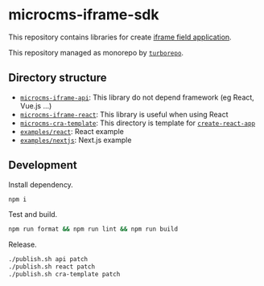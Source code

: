 # microcms-iframe-sdk

This repository contains libraries for create [iframe field application](https://document.microcms.io/manual/iframe-field).

This repository managed as monorepo by [`turborepo`](https://turborepo.org/docs/getting-started).

## Directory structure

- [`microcms-iframe-api`](./packages/api/): This library do not depend framework (eg React, Vue.js ...)
- [`microcms-iframe-react`](./packages/react/): This library is useful when using React
- [`microcms-cra-template`](./packages/cra-template/): This directory is template for [`create-react-app`](https://create-react-app.dev/)
- [`examples/react`](./examples/react/): React example
- [`examples/nextjs`](./examples/nextjs/): Next.js example

## Development

Install dependency.

```sh
npm i
```

Test and build.

```sh
npm run format && npm run lint && npm run build
```

Release.

```sh
./publish.sh api patch
./publish.sh react patch
./publish.sh cra-template patch
```
